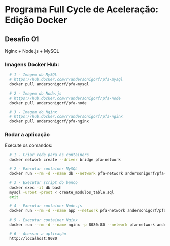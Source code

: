 # Programa Full Cycle de Aceleração: Edição Docker

## Desafio 01

Nginx + Node.js + MySQL

### Imagens Docker Hub:

```bash
  # 1 - Imagem do MySQL        
  # https://hub.docker.com/r/andersonigorf/pfa-mysql 
  docker pull andersonigorf/pfa-mysql	 

  # 2 - Imagem do Node.js
  # https://hub.docker.com/r/andersonigorf/pfa-node 
  docker pull andersonigorf/pfa-node	 

  # 3 - Imagem do Nginx
  # https://hub.docker.com/r/andersonigorf/pfa-nginx 
  docker pull andersonigorf/pfa-nginx	 
```

### Rodar a aplicação

Execute os comandos:

```bash
  # 1 - Criar rede para os containers
  docker network create --driver bridge pfa-network

  # 2 - Executar container MySQL 
  docker run --rm -d --name db --network pfa-network andersonigorf/pfa-mysql --innodb_use_native_aio=0

  # 3 - Executar script do banco
  docker exec -it db bash
  mysql -uroot -proot < create_modulos_table.sql
  exit

  # 4 - Executar container Node.js
  docker run --rm -d --name app --network pfa-network andersonigorf/pfa-node

  # 5 - Executar container Nginx
  docker run --rm -d --name nginx -p 8080:80 --network pfa-network andersonigorf/pfa-nginx

  # 6 - Acessar a aplicação
  http://localhost:8080
```